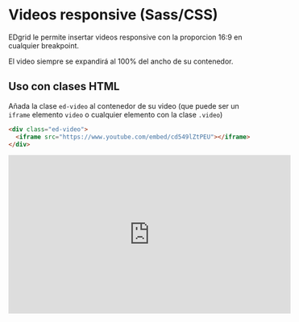 # Videos responsive (Sass/CSS)
EDgrid le permite insertar videos responsive con la proporcion 16:9 en cualquier breakpoint.

El video siempre se expandirá al 100% del ancho de su contenedor.

## Uso con clases HTML

Añada la clase `ed-video` al contenedor de su video (que puede ser un `iframe` elemento `video` o cualquier elemento con la clase `.video`)

```html
<div class="ed-video">
  <iframe src="https://www.youtube.com/embed/cd549lZtPEU"></iframe>
</div>
```
<div class="ed-video">
  <iframe width="560" height="315" src="https://www.youtube.com/embed/cd549lZtPEU" frameborder="0" allow="accelerometer; autoplay; encrypted-media; gyroscope; picture-in-picture" allowfullscreen></iframe>
</div>
